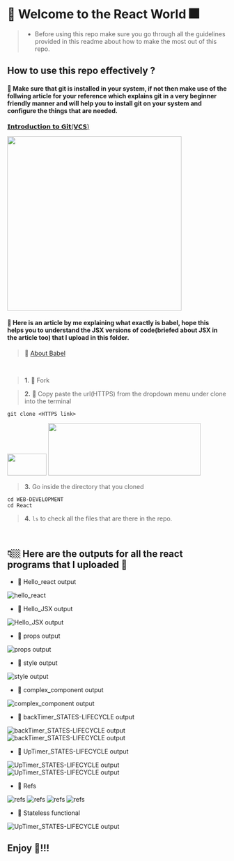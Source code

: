# 🎇 Welcome to the React World 🎆

> - Before using this repo make sure you go through all the guidelines provided in this readme about how to make the most out of this repo.

## How to use this repo effectively ?
#### 🔰 Make sure that git is installed in your system, if not then make use of the follwing article for your reference which explains git in a very beginner friendly manner and will help you to install git on your system and configure the things that are needed.

[𝗜𝗻𝘁𝗿𝗼𝗱𝘂𝗰𝘁𝗶𝗼𝗻 𝘁𝗼 𝗚𝗶𝘁(𝗩𝗖𝗦)](https://sohoxic.hashnode.dev/introduction-to-git-version-control-system)
<p align = "justify">
 <a href = "https://sohoxic.hashnode.dev/introduction-to-git-version-control-system"><img src = "https://github.com/Sohoxic/WEB-DEVELOPMENT/blob/main/React/images/hashnode-readme.png" height = 400 width = 400/></a>
 <p/>



#### 🚀  Here is an article by me explaining what exactly is babel, hope this helps you to understand the JSX versions of code(briefed about JSX in the article too) that I upload in this folder.
> 🌠 [About Babel](https://sohoxic.hashnode.dev/what-is-babel-and-how-can-you-use-it)
<br>
 
> **1.** 🍴 Fork

> **2.** 📝 Copy paste the url(HTTPS) from the dropdown menu under clone into the terminal
```
git clone <HTTPS link>
``` 

<p><img src = "https://github.com/Sohoxic/WEB-DEVELOPMENT/blob/main/React/images/GitHub_Fork_Button.png" height = 50 width = 90/ padding=70> <img src = "https://github.com/SarthakSKumar/IoT-Projects-and-Scripts/blob/master/img/gitclone.png" height = 120 width = 350/><p/>

> **3.** Go inside the directory that you cloned
```
cd WEB-DEVELOPMENT
cd React
```
> **4.** `ls` to check all the files that are there in the repo. 
 <br>
 
## 👇🏼 Here are the outputs for all the react programs that I uploaded 📲

- 🌟 Hello_react output

![hello_react](./images/hello_react.png)

- 🌟 Hello_JSX output

![Hello_JSX output](./images/hello_jsx.png)

- 🌟 props output

![props output](./images/props.png)

- 🌟 style output

![style output](./images/style.png)

- 🌟 complex_component output

![complex_component output](./images/complex_components.png)


- 🌟 backTimer_STATES-LIFECYCLE output

![backTimer_STATES-LIFECYCLE output](./images/backTimer_STATES-LIFECYCLE-initialState.png )
![backTimer_STATES-LIFECYCLE output](./images/backTimer_STATES-LIFECYCLE-0seconds )

- 🌟 UpTimer_STATES-LIFECYCLE output

![UpTimer_STATES-LIFECYCLE output](./images/UpTimer_STATES-LIFECYCLE_initial.png)
![UpTimer_STATES-LIFECYCLE output](./images/UpTimer_STATES-LIFECYCLE_after-t-time.png)

- 🌟 Refs

![refs](./images/refs_initial.png)
![refs](./images/refColorChng1.png)
![refs](./images/refColorChng2.png)
![refs](./images/refColorChng3.png)

- 🌟 Stateless functional

![UpTimer_STATES-LIFECYCLE output](./images/stateless_functional.png)

## Enjoy 🍷!!! 
